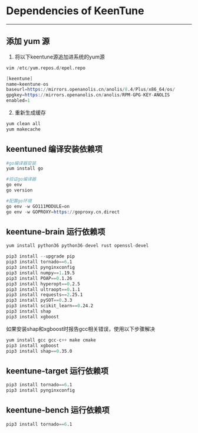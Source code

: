 # Dependencies of KeenTune
---  

## 添加 yum 源
1. 将以下keentune源追加进系统的yum源
```s
vim /etc/yum.repos.d/epel.repo

[keentune]
name=keentune-os
baseurl=https://mirrors.openanolis.cn/anolis/8.4/Plus/x86_64/os/
gpgkey=https://mirrors.openanolis.cn/anolis/RPM-GPG-KEY-ANOLIS
enabled=1
```
2. 重新生成缓存
```s
yum clean all
yum makecache
```

## keentuned 编译安装依赖项
```s
#go编译器安装
yum install go

#验证go编译器
go env
go version

#配置go环境
go env -w GO111MODULE=on
go env -w GOPROXY=https://goproxy.cn,direct
```

## keentune-brain 运行依赖项
```s
yum install python36 python36-devel rust openssl-devel

pip3 install --upgrade pip
pip3 install tornado==6.1
pip3 install pynginxconfig
pip3 install numpy==1.19.5
pip3 install POAP==0.1.26
pip3 install hyperopt==0.2.5
pip3 install ultraopt==0.1.1
pip3 install requests==2.25.1 
pip3 install pySOT==0.3.3 
pip3 install scikit_learn==0.24.2 
pip3 install shap 
pip3 install xgboost
```
如果安装shap和xgboost时报告gcc相关错误，使用以下步骤解决  
```s
yum install gcc gcc-c++ make cmake
pip3 install xgboost
pip3 install shap==0.35.0
```

## keentune-target 运行依赖项
```s
pip3 install tornado==6.1
pip3 install pynginxconfig
```

## keentune-bench 运行依赖项
```s
pip3 install tornado==6.1
```